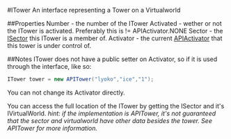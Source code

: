 #ITower
An interface representing a Tower on a Virtualworld

##Properties
Number - the number of the ITower
Activated - wether or not the ITower is activated. Preferably this is != APIActivator.NONE
Sector - the [ISector](./ISector.md) this ITower is a member of.
Activator - the current [APIActivator](../../VirtualStructures/APIActivator.md) that this tower is under control of.

##Notes
ITower does not have a public setter on Activator, so if it is used through the interface,
like so:
```csharp
ITower tower = new APITower("lyoko","ice","1");
```
You can not change its Activator directly.

You can access the full location of the ITower by getting the ISector and it's IVirtualWorld.
*hint: if the implementation is APITower, it's not guaranteed that the sector and virtualworld have other data besides the tower.
See APITower for more information.*
